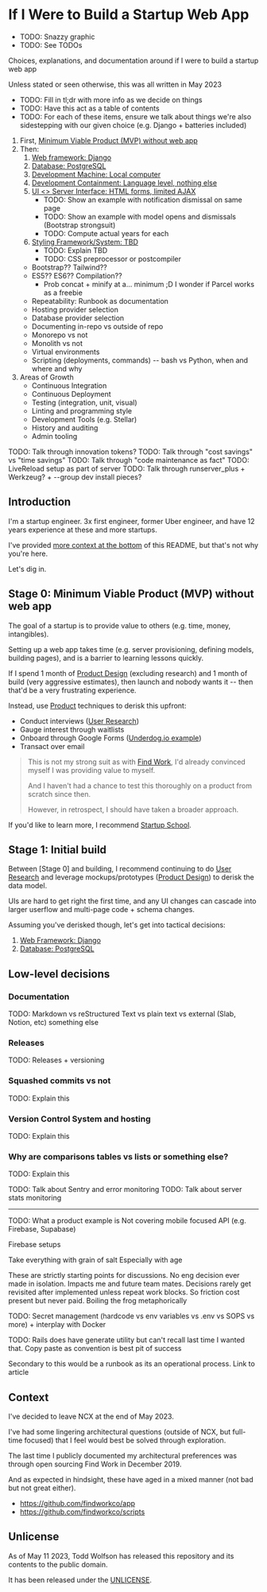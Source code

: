 # If I Were to Build a Startup Web App
- TODO: Snazzy graphic
- TODO: See TODOs

Choices, explanations, and documentation around if I were to build a startup web app

Unless stated or seen otherwise, this was all written in May 2023

- TODO: Fill in tl;dr with more info as we decide on things
- TODO: Have this act as a table of contents
- TODO: For each of these items, ensure we talk about things we're also sidestepping with our given choice (e.g. Django + batteries included)

1. First, [Minimum Viable Product (MVP) without web app](README.md##stage-0-minimum-viable-product-mvp-without-web-app)
2. Then:
    1. [Web framework: Django](docs/web-framework.md)
    2. [Database: PostgreSQL](docs/database.md)
    3. [Development Machine: Local computer](docs/development-machine.md)
    4. [Development Containment: Language level, nothing else](docs/development-containment.md)
    5. [UI <> Server Interface: HTML forms, limited AJAX](docs/ui-server-interface.md)
        - TODO: Show an example with notification dismissal on same page
        - TODO: Show an example with model opens and dismissals (Bootstrap strongsuit)
        - TODO: Compute actual years for each
    6. [Styling Framework/System: TBD](docs/styling-framework-system.md)
        - TODO: Explain TBD
        - TODO: CSS preprocessor or postcompiler
    - Bootstrap?? Tailwind??
    - ES5?? ES6?? Compilation??
        - Prob concat + minify at a... minimum ;D I wonder if Parcel works as a freebie
    - Repeatability: Runbook as documentation
    - Hosting provider selection
    - Database provider selection
    - Documenting in-repo vs outside of repo
    - Monorepo vs not
    - Monolith vs not
    - Virtual environments
    - Scripting (deployments, commands) -- bash vs Python, when and where and why
3. Areas of Growth
    - Continuous Integration
    - Continuous Deployment
    - Testing (integration, unit, visual)
    - Linting and programming style
    - Development Tools (e.g. Stellar)
    - History and auditing
    - Admin tooling

TODO: Talk through innovation tokens?
TODO: Talk through "cost savings" vs "time savings"
TODO: Talk through "code maintenance as fact"
TODO: LiveReload setup as part of server
TODO: Talk through runserver_plus + Werkzeug? + --group dev install pieces?

## Introduction
I'm a startup engineer. 3x first engineer, former Uber engineer, and have 12 years experience at these and more startups.

I've provided [more context at the bottom](README.md#context) of this README, but that's not why you're here.

Let's dig in.

## Stage 0: Minimum Viable Product (MVP) without web app
The goal of a startup is to provide value to others (e.g. time, money, intangibles).

Setting up a web app takes time (e.g. server provisioning, defining models, building pages), and is a barrier to learning lessons quickly.

If I spend 1 month of [Product Design][] (excluding research) and 1 month of build (very aggressive estimates), then launch and nobody wants it -- then that'd be a very frustrating experience.

Instead, use [Product][] techniques to derisk this upfront:

- Conduct interviews ([User Research][])
- Gauge interest through waitlists
- Onboard through Google Forms ([Underdog.io example][])
- Transact over email

[Product Design]: https://www.smashingmagazine.com/2018/01/comprehensive-guide-product-design/#plan-the-structure-of-a-product
[Product]: https://www.productplan.com/learn/what-is-product-management/
[User Research]: https://www.userinterviews.com/ux-research-field-guide-chapter/what-is-user-research
[Figma]: https://www.figma.com/
[Underdog.io example]: https://twolfson.com/2021-06-24-lessons-of-a-startup-engineer#every-decision-is-a-business-decision

> This is not my strong suit as with [Find Work][], I'd already convinced myself I was providing value to myself.
>
> And I haven't had a chance to test this thoroughly on a product from scratch since then.
>
> However, in retrospect, I should have taken a broader approach.

If you'd like to learn more, I recommend [Startup School](https://www.startupschool.org/).

[Find Work]: https://github.com/findworkco/app

## Stage 1: Initial build
Between [Stage 0] and building, I recommend continuing to do [User Research][] and leverage mockups/prototypes ([Product Design][]) to derisk the data model.

UIs are hard to get right the first time, and any UI changes can cascade into larger userflow and multi-page code + schema changes.

Assuming you've derisked though, let's get into tactical decisions:

1. [Web Framework: Django](docs/web-framework.md)
2. [Database: PostgreSQL](docs/database.md)

<!-- TODO: Keep this up to date with list as top -->

## Low-level decisions
### Documentation
TODO: Markdown vs reStructured Text vs plain text vs external (Slab, Notion, etc) something else

### Releases
TODO: Releases + versioning

### Squashed commits vs not
TODO: Explain this

### Version Control System and hosting
TODO: Explain this

### Why are comparisons tables vs lists or something else?
TODO: Explain this


TODO: Talk about Sentry and error monitoring
TODO: Talk about server stats monitoring

----

TODO:
What a product example is
Not covering mobile focused API (e.g. Firebase, Supabase)

Firebase setups

Take everything with grain of salt
Especially with age

These are strictly starting points for discussions. No eng decision ever made in isolation. Impacts me and future team mates. Decisions rarely get revisited after implemented unless repeat work blocks. So friction cost present but never paid. Boiling the frog metaphorically

TODO: Secret management (hardcode vs env variables vs .env vs SOPS vs more) + interplay with Docker

TODO:
Rails does have generate utility but can't recall last time I wanted that. Copy paste as convention is best pit of success

Secondary to this would be a runbook as its an operational process. Link to article


## Context
I've decided to leave NCX at the end of May 2023.

I've had some lingering architectural questions (outside of NCX, but full-time focused) that I feel would best be solved through exploration.

The last time I publicly documented my architectural preferences was through open sourcing Find Work in December 2019.

And as expected in hindsight, these have aged in a mixed manner (not bad but not great either).

- https://github.com/findworkco/app
- https://github.com/findworkco/scripts

## Unlicense
As of May 11 2023, Todd Wolfson has released this repository and its contents to the public domain.

It has been released under the [UNLICENSE][].

[UNLICENSE]: UNLICENSE
